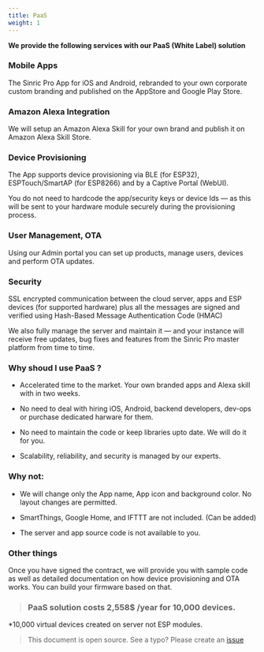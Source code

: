 ```yaml
---
title: PaaS
weight: 1
---
```


**We provide the following services with our PaaS (White Label) solution**
 

### Mobile Apps

The Sinric Pro App for iOS and Android, rebranded to your own corporate custom branding and published on the AppStore and Google Play Store.

### Amazon Alexa Integration

We will setup an Amazon Alexa Skill for your own brand and publish it on Amazon Alexa Skill Store.

### Device Provisioning

The App supports device provisioning via BLE (for ESP32), ESPTouch/SmartAP (for ESP8266) and by a Captive Portal (WebUI). 

You do not need to hardcode the app/security keys or device Ids — as this will be sent to your hardware module securely during the provisioning process.
 

### User Management, OTA

Using our Admin portal you can set up products, manage users, devices and perform OTA updates.

### Security

SSL encrypted communication between the cloud server, apps and ESP devices (for supported hardware) plus all the messages are signed and verified using Hash-Based Message Authentication Code (HMAC) 


We also fully manage the server and maintain it — and your instance will receive free updates, bug fixes and features from the Sinric Pro master platform from time to time.

### Why shoud I use PaaS ?

* Accelerated time to the market. Your own branded apps and Alexa skill with in two weeks. 

* No need to deal with hiring iOS, Android, backend developers, dev-ops or purchase dedicated harware for them. 

* No need to maintain the code or keep libraries upto date. We will do it for you.

* Scalability, reliability, and security is managed by our experts.


### Why not:

* We will change only the App name, App icon and background color. No layout changes are permitted.

* SmartThings, Google Home, and IFTTT are not included. (Can be added)

* The server and app source code is not available to you.


### Other things

Once you have signed the contract, we will provide you with sample code as well as detailed documentation on how device provisioning and OTA works. You can build your firmware based on that. 


> ### PaaS solution costs 2,558$ /year for 10,000 devices.


*10,000 virtual devices created on server not ESP modules.

  
> This document is open source. See a typo? Please create an [issue](https://github.com/sinricpro/help-docs)

